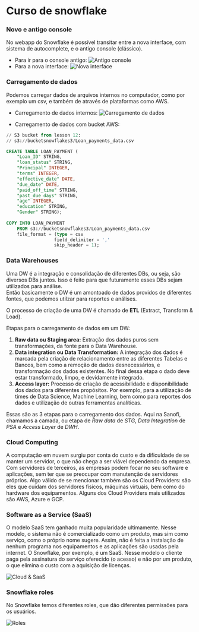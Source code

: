 ﻿# Curso de snowflake

### Novo e antigo console
No webapp do Snowflake é possível transitar entre a nova interface, com sistema de autocomplete, e o antigo console (clássico).
* Para ir para o console antigo:
	 ![Antigo console](https://i.imgur.com/qhBlviF.png)
* Para a nova interface: 
![Nova interface](https://i.imgur.com/grZMjU6.png)

### Carregamento de dados
Podemos carregar dados de arquivos internos no computador, como por exemplo um csv, e também de através de plataformas como AWS.
* Carregamento de dados internos:
![Carregamento de dados](https://i.imgur.com/XEOno3X.png)

* Carregamento de dados com bucket AWS:
```sql
// S3 bucket from lesson 12:
// s3://bucketsnowflakes3/Loan_payments_data.csv

CREATE TABLE LOAN_PAYMENT (
    "Loan_ID" STRING,
    "loan_status" STRING,
    "Principal" INTEGER,
    "terms" INTEGER,
    "effective_date" DATE,
    "due_date" DATE,
    "paid_off_time" STRING,
    "past_due_days" STRING,
    "age" INTEGER,
    "education" STRING,
    "Gender" STRING);
    
COPY INTO LOAN_PAYMENT
    FROM s3://bucketsnowflakes3/Loan_payments_data.csv
    file_format = (type = csv
                  field_delimiter = ','
                  skip_header = 1);
 ```
 
 ### Data Warehouses
 Uma DW é a integração e consolidação de diferentes DBs, ou seja, são diversos DBs juntos. Isso é feito para que futuramente esses DBs sejam utilizados para análise.  
 Então basicamente o DW é um amontoado de dados providos de diferentes fontes, que podemos utilzar para reportes e análises.
 
 O processo de criação de uma DW é chamado de **ETL** (Extract, Transform & Load).

Etapas para o carregamento de dados em um DW:
1. **Raw data ou Staging area:** Extração dos dados puros sem transformações, da fonte para o Data Warehouse.
2. **Data integration ou Data Transformation:** A integração dos dados é marcada pela criação de relacionamento entre as diferentes Tabelas e Bancos, bem como a remoção de dados desnecessários, e transformação dos dados existentes. No final dessa etapa o dado deve estar transformado, limpo, e devidamente integrado.
3. **Access layer:** Processo de criação de acessibilidade e disponibilidade dos dados para diferentes propósitos. Por exemplo, para a utilização de times de Data Science, Machine Learning, bem como para reportes dos dados e utilização de outras ferramentas analíticas.

Essas são as 3 etapas para o carregamento dos dados. Aqui na Sanofi, chamamos a camada, ou etapa de *Raw data* de *STG*, *Data Integration* de *PSA* e *Access Layer* de *DWH*.
 
 ### Cloud Computing
 A computação em nuvem surgiu por conta do custo e da dificuldade de se manter um servidor, o que não chega a ser viável dependendo da empresa. Com servidores de terceiros, as empresas podem focar no seu software e aplicações, sem ter que se preocupar com manutenção de servidores próprios.
 Algo válido de se mencionar também são os Cloud Providers: são eles que cuidam dos servidores físicos, máquinas virtuais, bem como do hardware dos equipamentos. Alguns dos Cloud Providers mais utilizados são AWS, Azure e GCP. 

### Software as a Service (SaaS)
O modelo SaaS tem ganhado muita popularidade ultimamente. Nesse modelo, o sistema não é comercializado como um produto, mas sim como serviço, como o próprio nome sugere. Assim, não é feita a instalação de nenhum programa nos equipamentos e as aplicações são usadas pela internet. O Snowflake, por exemplo, é um SaaS.
Nesse modelo o cliente paga pela assinatura do serviço oferecido (o acesso) e não por um produto, o que elimina o custo com a aquisição de licenças.

![Cloud & SaaS](https://i.imgur.com/KZU9yPA.png)

### Snowflake roles
No Snowflake temos diferentes roles, que dão diferentes permissões para os usuários.

![Roles](https://i.imgur.com/B6NbfvU.png)
